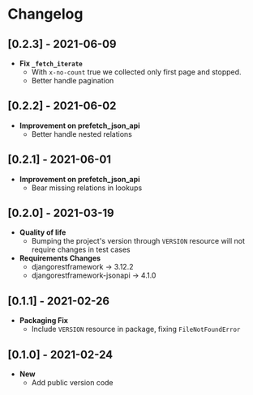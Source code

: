 # Changelog

## [0.2.3] - 2021-06-09
- **Fix `_fetch_iterate`**
  - With `x-no-count` true we collected only first page and stopped.
  - Better handle pagination

## [0.2.2] - 2021-06-02
- **Improvement on prefetch_json_api**
  - Better handle nested relations

## [0.2.1] - 2021-06-01
- **Improvement on prefetch_json_api**
  - Bear missing relations in lookups

## [0.2.0] - 2021-03-19
- **Quality of life**
  - Bumping the project's version through `VERSION` resource will not require changes in test cases
- **Requirements Changes**
  - djangorestframework -> 3.12.2
  - djangorestframework-jsonapi -> 4.1.0

## [0.1.1] -  2021-02-26
- **Packaging Fix**
    - Include `VERSION` resource in package, fixing `FileNotFoundError`

## [0.1.0] -  2021-02-24
- **New**
    - Add public version code
